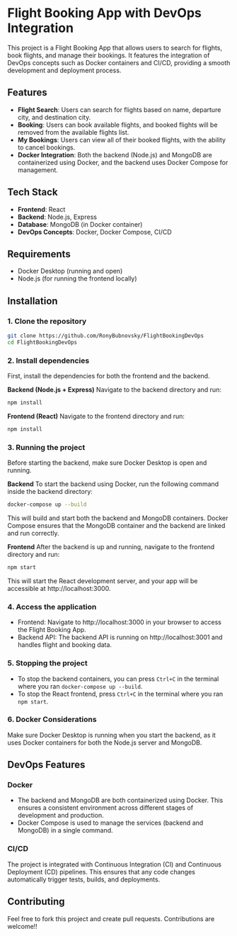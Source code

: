 # Flight Booking App with DevOps Integration

This project is a Flight Booking App that allows users to search for flights, book flights, and manage their bookings. It features the integration of DevOps concepts such as Docker containers and CI/CD, providing a smooth development and deployment process.

## Features

- **Flight Search**: Users can search for flights based on name, departure city, and destination city.
- **Booking**: Users can book available flights, and booked flights will be removed from the available flights list.
- **My Bookings**: Users can view all of their booked flights, with the ability to cancel bookings.
- **Docker Integration**: Both the backend (Node.js) and MongoDB are containerized using Docker, and the backend uses Docker Compose for management.

## Tech Stack

- **Frontend**: React
- **Backend**: Node.js, Express
- **Database**: MongoDB (in Docker container)
- **DevOps Concepts**: Docker, Docker Compose, CI/CD

## Requirements

- Docker Desktop (running and open)
- Node.js (for running the frontend locally)

## Installation

### 1. Clone the repository

```bash
git clone https://github.com/RonyBubnovsky/FlightBookingDevOps
cd FlightBookingDevOps
```

### 2. Install dependencies

First, install the dependencies for both the frontend and the backend.

**Backend (Node.js + Express)**
Navigate to the backend directory and run:

```bash
npm install
```

**Frontend (React)**
Navigate to the frontend directory and run:

```bash
npm install
```

### 3. Running the project

Before starting the backend, make sure Docker Desktop is open and running.

**Backend**
To start the backend using Docker, run the following command inside the backend directory:

```bash
docker-compose up --build
```

This will build and start both the backend and MongoDB containers. Docker Compose ensures that the MongoDB container and the backend are linked and run correctly.

**Frontend**
After the backend is up and running, navigate to the frontend directory and run:

```bash
npm start
```

This will start the React development server, and your app will be accessible at http://localhost:3000.

### 4. Access the application

- Frontend: Navigate to http://localhost:3000 in your browser to access the Flight Booking App.
- Backend API: The backend API is running on http://localhost:3001 and handles flight and booking data.

### 5. Stopping the project

- To stop the backend containers, you can press `Ctrl+C` in the terminal where you ran `docker-compose up --build`.
- To stop the React frontend, press `Ctrl+C` in the terminal where you ran `npm start`.

### 6. Docker Considerations

Make sure Docker Desktop is running when you start the backend, as it uses Docker containers for both the Node.js server and MongoDB.

## DevOps Features

### Docker

- The backend and MongoDB are both containerized using Docker. This ensures a consistent environment across different stages of development and production.
- Docker Compose is used to manage the services (backend and MongoDB) in a single command.

### CI/CD

The project is integrated with Continuous Integration (CI) and Continuous Deployment (CD) pipelines. This ensures that any code changes automatically trigger tests, builds, and deployments.

## Contributing

Feel free to fork this project and create pull requests. Contributions are welcome!!

